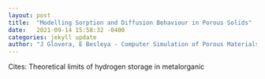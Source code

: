```yaml
---
layout: post
title:  "Modelling Sorption and Diffusion Behaviour in Porous Solids"
date:   2021-09-14 15:58:32 -0400
categories: jekyll update
author: "J Glovera, E Besleya - Computer Simulation of Porous Materials: Current , 2021"
---
```

Cites: Theoretical limits of hydrogen storage in metalorganic